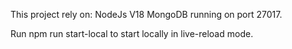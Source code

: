 This project rely on:
NodeJs V18
MongoDB running on port 27017.

Run npm run start-local to start locally in live-reload mode.
